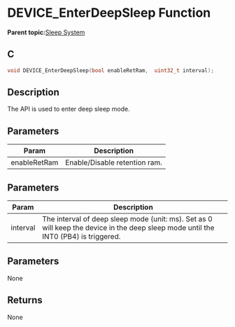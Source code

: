 # DEVICE\_EnterDeepSleep Function

**Parent topic:**[Sleep System](GUID-BBF940E8-361C-4418-AA6E-7E55FE94DD87.md)

## C

```c
void DEVICE_EnterDeepSleep(bool enableRetRam,  uint32_t interval);
```

## Description

The API is used to enter deep sleep mode.

## Parameters

|Param|Description|
|-----|-----------|
| enableRetRam|Enable/Disable retention ram.|

## Parameters

|Param|Description|
|-----|-----------|
| interval|The interval of deep sleep mode \(unit: ms\). Set as 0 will keep the device in the deep sleep mode until the INT0 \(PB4\) is triggered.|

## Parameters

 None

## Returns

None

